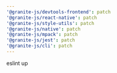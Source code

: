 ```yaml
---
'@granite-js/devtools-frontend': patch
'@granite-js/react-native': patch
'@granite-js/style-utils': patch
'@granite-js/native': patch
'@granite-js/mpack': patch
'@granite-js/jest': patch
'@granite-js/cli': patch
---
```


eslint up
